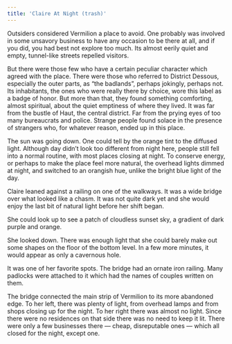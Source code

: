 ```yaml
---
title: 'Claire At Night (trash)'
---
```


Outsiders considered Vermilion a place to avoid. One probably was involved in some unsavory business to have any occasion to be there at all, and if you did, you had best not explore too much. Its almost eerily quiet and empty, tunnel-like streets repelled visitors.

But there were those few who have a certain peculiar character which agreed with the place. There were those who referred to District Dessous, especially the outer parts, as “the badlands”, perhaps jokingly, perhaps not. Its inhabitants, the ones who were really there by choice, wore this label as a badge of honor. But more than that, they found something comforting, almost spiritual, about the quiet emptiness of where they lived.  It was far from the bustle of Haut, the central district. Far from the prying eyes of too many bureaucrats and police. Strange people found solace in the presence of strangers who, for whatever reason, ended up in this place.

The sun was going down. One could tell by the orange tint to the diffused light. Although day didn’t look too different from night here, people still fell into a normal routine, with most places closing at night. To conserve energy, or perhaps to make the place feel more natural, the overhead lights dimmed at night, and switched to an orangish hue, unlike the bright blue light of the day.

Claire leaned against a railing on one of the walkways. It was a wide bridge over what looked like a chasm. It was not quite dark yet and she would enjoy the last bit of natural light before her shift began. 

She could look up to see a patch of cloudless sunset sky, a gradient of dark purple and orange.

She looked down. There was enough light that she could barely make out some shapes on the floor of the bottom level. In a few more minutes,  it would appear as only a cavernous hole.

It was one of her favorite spots. The bridge had an ornate iron railing. Many padlocks were attached to it which had the names of couples written on them. 

The bridge connected the main strip of Vermilion to its more abandoned edge. To her left, there was plenty of light, from overhead lamps and from shops closing up for the night. To her right there was almost no light. Since there were no residences on that side there was no need to keep it lit. There were only a few businesses there — cheap, disreputable ones — which all closed for the night, except one. 